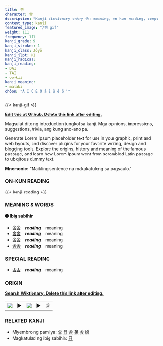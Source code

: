 ```yaml
---
title: 舎
character: 舎
description: "Kanji dictionary entry 舎: meaning, on-kun reading, compounds, origin, related kanji"
content_type: kanji
featured_image: "/舎.gif"
weight: 111
frequency: 111
kanji_grade: 9
kanji_strokes: 1
kanji_class: Jōyō
kanji_jlpt: N1
kanji_radical: 
kanji_reading: 
- DAI
- TAI
- oo-kii
kanji_meaning:
- malaki
chōon: "Ā Ī Ū Ē Ō ā ī ū ē ō ’"
---
```

[//]: # (Don't edit the line below. Kanji animated GIF code is automatically generated.)
{{< kanji-gif >}}

[//]: # (Edit below this line.)

**[Edit this at Github. Delete this link after editing.](https://github.com/tim0g/tim/tree/main/content/kanji/舎/index.md)**

Magsulat dito ng introduction tungkol sa kanji. Mga opinions, impressions, suggestions, trivia, ang kung ano-ano pa.

Generate Lorem Ipsum placeholder text for use in your graphic, print and web layouts, and discover plugins for your favorite writing, design and blogging tools. Explore the origins, history and meaning of the famous passage, and learn how Lorem Ipsum went from scrambled Latin passage to ubiqitous dummy text.
 
**Mnemonic:** "Maikling sentence na makakatulong sa pagsaulo."

### ON-KUN READING

[//]: # (Don't edit the line below. ON-KUN READING code is automatically generated.)
{{< kanji-reading >}}

### MEANING & WORDS

#### ➊ **Ibig sabihin**
  - [舎](../舎)[舎](../舎)　***reading***　meaning
  - [舎](../舎)[舎](../舎)　***reading***　meaning
  - [舎](../舎)[舎](../舎)　***reading***　meaning
  - [舎](../舎)[舎](../舎)　***reading***　meaning

### SPECIAL READING
  - [舎](../舎)[舎](../舎)　***reading***　meaning

### ORIGIN

**[Search Wiktionary. Delete this link after editing.](https://wiktionary.org/wiki/舎)**
<table class="kanji-table"><tr><td>
<img src="60px-舎-bronze.svg.png">
</td><td>▶</td><td>
<img src="60px-舎-oracle.svg.png">
</td><td>▶</td>
<td class="kanji-origin">舎</td>
</tr></table>

### RELATED KANJI
- Miyembro ng pamilya: [父](../父) [母](../母) [舎](../舎) [弟](../弟) [舎](../舎) [娘](../娘)
- Magkatulad ng ibig sabihin: [日](../日)
